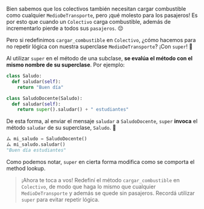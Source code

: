 Bien sabemos que los colectivos también necesitan cargar combustible como cualquier `MedioDeTransporte`, pero ¡qué molesto para los pasajeros! Es por esto que cuando un `Colectivo` carga combustible, además de incrementarlo pierde a todos sus `pasajeros`. :pensive:

Pero si redefinimos `cargar_combustible` en `Colectivo`, ¿cómo hacemos para no repetir lógica con nuestra superclase `MedioDeTransporte`? ¡Con `super`! :muscle:

Al utilizar `super` en el método de una subclase, **se evalúa el método con el mismo nombre de su superclase**. Por ejemplo:

```python
class Saludo:
  def saludar(self):
    return "Buen día"

class SaludoDocente(Saludo):
  def saludar(self):
    return super().saludar() + " estudiantes"
```

De esta forma, al enviar el mensaje `saludar` a `SaludoDocente`, `super` **invoca** el método `saludar` de su superclase, `Saludo`. :wave: 

```python
ム mi_saludo = SaludoDocente()
ム mi_saludo.saludar()
"Buen día estudiantes"
```

Como podemos notar, `super` en cierta forma modifica como se comporta el method lookup.

> ¡Ahora te toca a vos! Redefiní el método `cargar_combustible` en `Colectivo`, de modo que haga lo mismo que cualquier `MedioDeTransporte` y además se quede sin pasajeros. Recordá utilizar `super` para evitar repetir lógica.